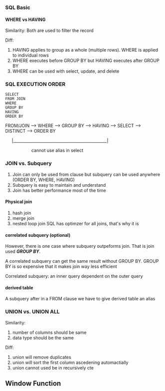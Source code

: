 ### SQL Basic

#### WHERE vs HAVING
Similarity: Both are used to filter the record

Diff:

1. HAVING applies to group as a whole (multiple rows). WHERE is applied to individual rows 
2. WHERE executes before GROUP BY but HAVING executes after GROUP BY
3. WHERE can be used with select, update, and delete



### SQL EXECUTION ORDER

    SELECT
    FROM JOIN
    WHERE
    GROUP BY
    HAVING
    ORDER BY

FROM/JOIN --> WHERE --> GROUP BY --> HAVING --> SELECT --> DISTINCT --> ORDER BY

&ensp;&ensp;&ensp;|_______________________________________________|


&ensp;&ensp;&ensp;&ensp;&ensp;&ensp;&ensp;&ensp;&ensp;&ensp;&ensp;&ensp;cannot use alias in select


### JOIN vs. Subquery
1. Join can only be used from clause but subquery can be used anywhere (ORDER BY, WHERE, HAVING)
2. Subquery is easy to maintain and understand
3. Join has better performance most of the time

#### Physical join
1. hash join
2. merge join
3. nested loop join
SQL has optimzer for all joins, that's why it is 

#### correlated subquery (optional)
However, there is one case where subquery outpeforms join. That is join used ***GROUP BY***. 

A correlated subquery can get the same result without GROUP BY. GROUP BY is so expensive that it makes join way less efficient

Correlated subquery: an inner query dependent on the outer query


#### derived table
A subquery after in a FROM clause we have to give derived table an alias


### UNION vs. UNION ALL
Similarity:
1. number of columns should be same
2. data type should be the same

Diff:
1. union will remove duplicates
2. union will sort the first column ascedening automactially
3. union cannot used be in recursively cte


## Window Function
